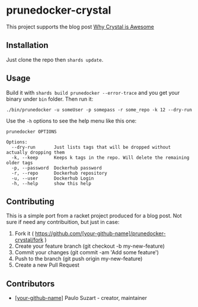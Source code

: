 # prunedocker-crystal

This project supports the blog post [Why Crystal is Awesome](http://paulosuzart.github.io/blog/2018/02/15/why-crystal-is-awesome/)

## Installation

Just clone the repo then `shards update`.

## Usage

Build it with `shards build prunedocker --error-trace` and you get your binary under `bin` folder. Then run it:

`./bin/prunedocker -u someUser -p somepass -r some_repo -k 12 --dry-run`

Use the `-h` options to see the help menu like this one:

```
prunedocker OPTIONS

Options:
  --dry-run       Just lists tags that will be dropped without actually dropping them
  -k, --keep      Keeps k tags in the repo. Will delete the remaining older tags
  -p, --password  Dockerhub password
  -r, --repo      Dockerhub repository
  -u, --user      Dockerhub Login
  -h, --help      show this help
```

## Contributing

This is a simple port from a racket project produced for a blog post. Not sure if need any contribuition, but just in case:

1. Fork it ( https://github.com/[your-github-name]/prunedocker-crystal/fork )
2. Create your feature branch (git checkout -b my-new-feature)
3. Commit your changes (git commit -am 'Add some feature')
4. Push to the branch (git push origin my-new-feature)
5. Create a new Pull Request

## Contributors

- [[your-github-name]](https://github.com/[your-github-name]) Paulo Suzart - creator, maintainer
